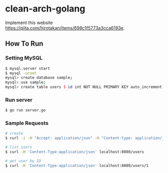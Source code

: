 # clean-arch-golang

Implement this website <https://qiita.com/hirotakan/items/698c1f5773a3cca6193e>.

## How To Run

### Setting MySQL

```bash
$ mysql.server start
$ mysql -uroot
mysql> create database sample;
mysql> use sample;
mysql> create table users ( id int NOT NULL PRIMARY KEY auto_increment, first_name varchar(255), last_name varchar(255));
```

### Run server

```bash
$ go run server.go
```

### Sample Requests

```bash
# create
$ curl -i -H "Accept: application/json" -H "Content-type: application/json" -X POST -d '{"FirstName": "David", "LastName": "Alaba"}' localhost:8080/users

# list users
$ curl -H 'Content-Type:application/json' localhost:8080/users

# get user by ID
$ curl -H 'Content-Type:application/json' localhost:8080/users/1
```
